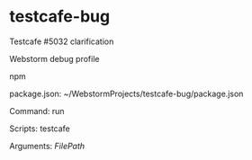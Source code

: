 # testcafe-bug
Testcafe #5032 clarification

Webstorm debug profile

npm

package.json: ~/WebstormProjects/testcafe-bug/package.json

Command: run

Scripts: testcafe

Arguments: $FilePath$
